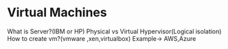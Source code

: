 # Virtual Machines
What is Server?(IBM or HP)
Physical vs Virtual
Hypervisor(Logical isolation)
How to create vm?(vmware ,xen,virtualbox)
Example->  AWS,Azure